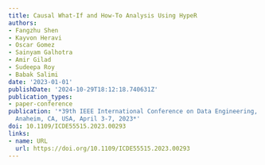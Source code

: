 ```yaml
---
title: Causal What-If and How-To Analysis Using HypeR
authors:
- Fangzhu Shen
- Kayvon Heravi
- Oscar Gomez
- Sainyam Galhotra
- Amir Gilad
- Sudeepa Roy
- Babak Salimi
date: '2023-01-01'
publishDate: '2024-10-29T18:12:18.740631Z'
publication_types:
- paper-conference
publication: '*39th IEEE International Conference on Data Engineering, ICDE 2023,
  Anaheim, CA, USA, April 3-7, 2023*'
doi: 10.1109/ICDE55515.2023.00293
links:
- name: URL
  url: https://doi.org/10.1109/ICDE55515.2023.00293
---
```

